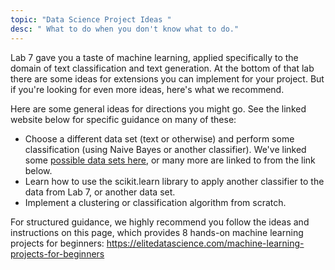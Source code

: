 ```yaml
---
topic: "Data Science Project Ideas "
desc: " What to do when you don't know what to do."
---
```



Lab 7 gave you a taste of machine learning, applied specifically to the domain of text classification and text generation.  At the bottom of that lab there are some ideas for extensions you can implement for your project.  But if you're looking for even more ideas, here's what we recommend.

Here are some general ideas for directions you might go.  See the linked website below for specific guidance on many of these:
* Choose a different data set (text or otherwise) and perform some classification (using Naive Bayes or another classifier).  We've linked some [possible data sets here](https://docs.google.com/document/d/1MTV7qL_siAVdsbfis0K_KfBQKXnZdc9p6KAbga5hrVM/edit?usp=sharing), or many more are linked to from the link below.
* Learn how to use the scikit.learn library to apply another classifier to the data from Lab 7, or another data set.
* Implement a clustering or classification algorithm from scratch.

For structured guidance, we highly recommend you follow the ideas and instructions on this page, which provides 8 hands-on machine learning projects for beginners: <https://elitedatascience.com/machine-learning-projects-for-beginners>
